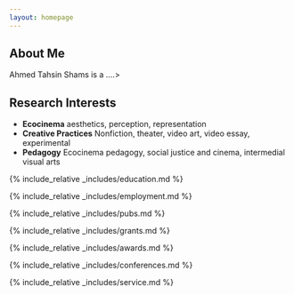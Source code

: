 ```yaml
---
layout: homepage
---
```


## About Me

Ahmed Tahsin Shams is a ....>

## Research Interests

- **Ecocinema** aesthetics, perception, representation
- **Creative Practices** Nonfiction, theater, video art, video essay, experimental
- **Pedagogy** Ecocinema pedagogy, social justice and cinema, intermedial visual arts

{% include_relative _includes/education.md %}

{% include_relative _includes/employment.md %}

{% include_relative _includes/pubs.md %}

<!--{% include_relative _includes/art.md %}--> <!-- you can escape this line if you don't have any art examples -->

{% include_relative _includes/grants.md %}

{% include_relative _includes/awards.md %}

{% include_relative _includes/conferences.md %}

{% include_relative _includes/service.md %}
